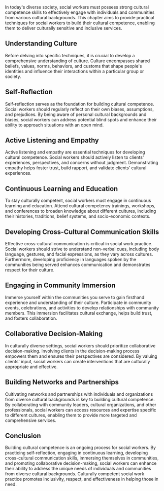 
In today's diverse society, social workers must possess strong cultural competence skills to effectively engage with individuals and communities from various cultural backgrounds. This chapter aims to provide practical techniques for social workers to build their cultural competence, enabling them to deliver culturally sensitive and inclusive services.

Understanding Culture
---------------------

Before delving into specific techniques, it is crucial to develop a comprehensive understanding of culture. Culture encompasses shared beliefs, values, norms, behaviors, and customs that shape people's identities and influence their interactions within a particular group or society.

Self-Reflection
---------------

Self-reflection serves as the foundation for building cultural competence. Social workers should regularly reflect on their own biases, assumptions, and prejudices. By being aware of personal cultural backgrounds and biases, social workers can address potential blind spots and enhance their ability to approach situations with an open mind.

Active Listening and Empathy
----------------------------

Active listening and empathy are essential techniques for developing cultural competence. Social workers should actively listen to clients' experiences, perspectives, and concerns without judgment. Demonstrating empathy helps foster trust, build rapport, and validate clients' cultural experiences.

Continuous Learning and Education
---------------------------------

To stay culturally competent, social workers must engage in continuous learning and education. Attend cultural competency trainings, workshops, and conferences to broaden knowledge about different cultures, including their histories, traditions, belief systems, and socio-economic contexts.

Developing Cross-Cultural Communication Skills
----------------------------------------------

Effective cross-cultural communication is critical in social work practice. Social workers should strive to understand non-verbal cues, including body language, gestures, and facial expressions, as they vary across cultures. Furthermore, developing proficiency in languages spoken by the communities being served enhances communication and demonstrates respect for their culture.

Engaging in Community Immersion
-------------------------------

Immerse yourself within the communities you serve to gain firsthand experience and understanding of their culture. Participate in community events, celebrations, and activities to develop relationships with community members. This immersion facilitates cultural exchange, helps build trust, and fosters collaboration.

Collaborative Decision-Making
-----------------------------

In culturally diverse settings, social workers should prioritize collaborative decision-making. Involving clients in the decision-making process empowers them and ensures their perspectives are considered. By valuing clients' input, social workers can create interventions that are culturally appropriate and effective.

Building Networks and Partnerships
----------------------------------

Cultivating networks and partnerships with individuals and organizations from diverse cultural backgrounds is key to building cultural competence. By collaborating with community leaders, cultural organizations, and other professionals, social workers can access resources and expertise specific to different cultures, enabling them to provide more targeted and comprehensive services.

Conclusion
----------

Building cultural competence is an ongoing process for social workers. By practicing self-reflection, engaging in continuous learning, developing cross-cultural communication skills, immersing themselves in communities, and promoting collaborative decision-making, social workers can enhance their ability to address the unique needs of individuals and communities from diverse cultural backgrounds. Culturally competent social work practice promotes inclusivity, respect, and effectiveness in helping those in need.
